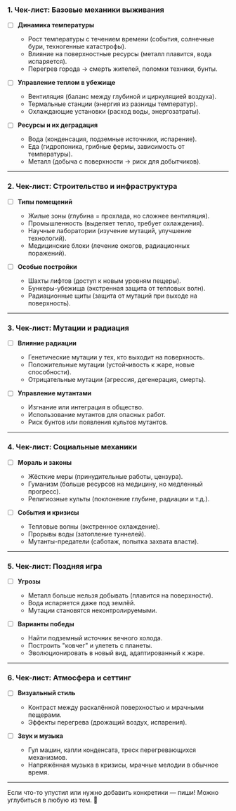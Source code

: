 ### **1. Чек-лист: Базовые механики выживания**  
- [ ] **Динамика температуры**  
  - Рост температуры с течением времени (события, солнечные бури, техногенные катастрофы).  
  - Влияние на поверхностные ресурсы (металл плавится, вода испаряется).  
  - Перегрев города → смерть жителей, поломки техники, бунты.  

- [ ] **Управление теплом в убежище**  
  - Вентиляция (баланс между глубиной и циркуляцией воздуха).  
  - Термальные станции (энергия из разницы температур).  
  - Охлаждающие установки (расход воды, энергозатраты).  

- [ ] **Ресурсы и их деградация**  
  - Вода (конденсация, подземные источники, испарение).  
  - Еда (гидропоника, грибные фермы, зависимость от температуры).  
  - Металл (добыча с поверхности → риск для добытчиков).  

---

### **2. Чек-лист: Строительство и инфраструктура**  
- [ ] **Типы помещений**  
  - Жилые зоны (глубина = прохлада, но сложнее вентиляция).  
  - Промышленность (выделяет тепло, требует охлаждения).  
  - Научные лаборатории (изучение мутаций, улучшение технологий).  
  - Медицинские блоки (лечение ожогов, радиационных поражений).  

- [ ] **Особые постройки**  
  - Шахты лифтов (доступ к новым уровням пещеры).  
  - Бункеры-убежища (экстренная защита от тепловых волн).  
  - Радиационные щиты (защита от мутаций при выходе на поверхность).  

---

### **3. Чек-лист: Мутации и радиация**  
- [ ] **Влияние радиации**  
  - Генетические мутации у тех, кто выходит на поверхность.  
  - Положительные мутации (устойчивость к жаре, новые способности).  
  - Отрицательные мутации (агрессия, дегенерация, смерть).  

- [ ] **Управление мутантами**  
  - Изгнание или интеграция в общество.  
  - Использование мутантов для опасных работ.  
  - Риск бунтов или появления культов мутантов.  

---

### **4. Чек-лист: Социальные механики**  
- [ ] **Мораль и законы**  
  - Жёсткие меры (принудительные работы, цензура).  
  - Гуманизм (больше ресурсов на медицину, но медленный прогресс).  
  - Религиозные культы (поклонение глубине, радиации и т.д.).  

- [ ] **События и кризисы**  
  - Тепловые волны (экстренное охлаждение).  
  - Прорывы воды (затопление туннелей).  
  - Мутанты-предатели (саботаж, попытка захвата власти).  

---

### **5. Чек-лист: Поздняя игра**  
- [ ] **Угрозы**  
  - Металл больше нельзя добывать (плавится на поверхности).  
  - Вода испаряется даже под землёй.  
  - Мутации становятся неконтролируемыми.  

- [ ] **Варианты победы**  
  - Найти подземный источник вечного холода.  
  - Построить "ковчег" и улететь с планеты.  
  - Эволюционировать в новый вид, адаптированный к жаре.  

---

### **6. Чек-лист: Атмосфера и сеттинг**  
- [ ] **Визуальный стиль**  
  - Контраст между раскалённой поверхностью и мрачными пещерами.  
  - Эффекты перегрева (дрожащий воздух, испарения).  

- [ ] **Звук и музыка**  
  - Гул машин, капли конденсата, треск перегревающихся механизмов.  
  - Напряжённая музыка в кризисы, мрачные мелодии в обычное время.  

---

Если что-то упустил или нужно добавить конкретики — пиши! Можно углубиться в любую из тем. 🚀